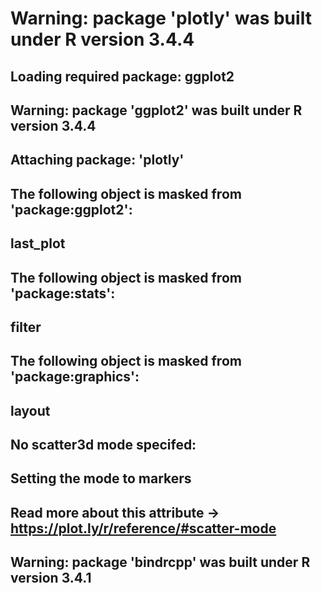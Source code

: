 # Warning: package 'plotly' was built under R version 3.4.4
## Loading required package: ggplot2
## Warning: package 'ggplot2' was built under R version 3.4.4
## 
## Attaching package: 'plotly'
## The following object is masked from 'package:ggplot2':
## 
##     last_plot
## The following object is masked from 'package:stats':
## 
##     filter
## The following object is masked from 'package:graphics':
## 
##     layout
## No scatter3d mode specifed:
##   Setting the mode to markers
##   Read more about this attribute -> https://plot.ly/r/reference/#scatter-mode
## Warning: package 'bindrcpp' was built under R version 3.4.1

